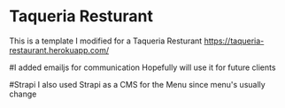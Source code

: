 # Taqueria Resturant
This is a template I modified for a Taqueria Resturant
https://taqueria-restaurant.herokuapp.com/

#I added emailjs for communication
Hopefully will use it for future clients

#Strapi
I also used Strapi as a CMS for the Menu
since menu's usually change
